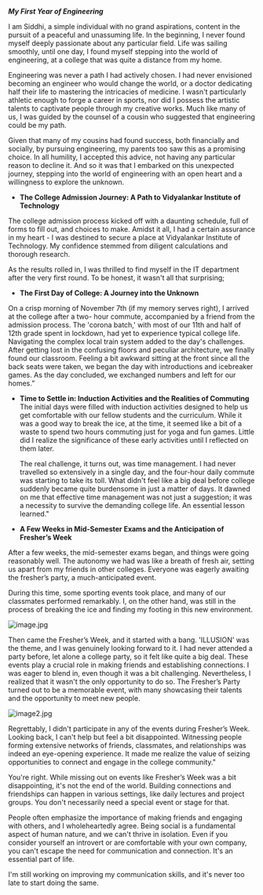 ﻿---
published: true
layout: post
author: Siddhi Shinde
categories:
  - Life
image: assets/images/cp.jpg
featured: true
---
***My First Year of Engineering*** 

I am Siddhi, a simple individual with no grand aspirations, content in the pursuit of a peaceful and unassuming life. In the beginning, I never found myself deeply passionate about any particular field. Life was sailing smoothly, until one day, I found myself stepping into the world of engineering, at a college that was quite a distance from my home. 

Engineering was never a path I had actively chosen. I had never envisioned becoming an engineer who would change the world, or a doctor dedicating half their life to mastering the intricacies of medicine. I wasn't particularly athletic enough to forge a career in sports, nor did I possess the artistic talents to captivate people through my creative works. Much like many of us, I was guided by the counsel of a cousin who suggested that engineering could be my path. 

Given that many of my cousins had found success, both financially and socially, by pursuing engineering, my parents too saw this as a promising choice. In all humility, I accepted this advice, not having any particular reason to decline it. And so it was that I embarked on this unexpected journey, stepping into the world of engineering with an open heart and a willingness to explore the unknown. 

- **The College Admission Journey: A Path to Vidyalankar Institute of Technology** 

The college admission process kicked off with a daunting schedule, full of forms to fill out, and choices to make. Amidst it all, I had a certain assurance in my heart - I was destined to secure a place at Vidyalankar Institute of Technology. My confidence stemmed from diligent calculations and thorough research. 

As the results rolled in, I was thrilled to find myself in the IT department after the very first round. To be honest, it wasn't all that surprising;  

- **The First Day of College: A Journey into the Unknown** 

On a crisp morning of November 7th (if my memory serves right), I arrived at the college after a two- hour commute, accompanied by a friend from the admission process. The 'corona batch,' with most of our 11th and half of 12th grade spent in lockdown, had yet to experience typical college life. Navigating the complex local train system added to the day's challenges. After getting lost in the confusing floors and peculiar architecture, we finally found our classroom. Feeling a bit awkward sitting at the front since all the back seats were taken, we began the day with introductions and icebreaker games. As the day concluded, we exchanged numbers and left for our homes.” 

- **Time to Settle in: Induction Activities and the Realities of Commuting** The initial days were filled with induction activities designed to help us get comfortable with our fellow students and the curriculum. While it was a good way to break the ice, at the time, it seemed like a bit of a waste to spend two hours commuting just for yoga and fun games. Little did I realize the significance of these early activities until I reflected on them later. 

  The real challenge, it turns out, was time management. I had never travelled so extensively in a single day, and the four-hour daily commute was starting to take its toll. What didn't feel like a big deal before college suddenly became quite burdensome in just a matter of days. It dawned on me that effective time management was not just a suggestion; it was a necessity to survive the demanding college life. An essential lesson learned." 

- **A Few Weeks in Mid-Semester Exams and the Anticipation of Fresher’s Week**

After a few weeks, the mid-semester exams began, and things were going reasonably well. The autonomy we had was like a breath of fresh air, setting us apart from my friends in other colleges. Everyone was eagerly awaiting the fresher’s party, a much-anticipated event.  

During this time, some sporting events took place, and many of our classmates performed remarkably. I, on the other hand, was still in the process of breaking the ice and finding my footing in this new environment. 

![image.jpg]({{site.baseurl}}/assets/images/Aspose.Words.f3b310a3-abdc-4a1e-aff4-41702a10ea26.001.jpeg)

Then came the Fresher’s Week, and it started with a bang. 'ILLUSION' was the theme, and I was genuinely looking forward to it. I had never attended a party before, let alone a college party, so it felt like quite a big deal. These events play a crucial role in making friends and establishing connections. I was eager to blend in, even though it was a bit challenging. Nevertheless, I realized that it wasn't the only opportunity to do so. The Fresher’s Party turned out to be a memorable event, with many showcasing their talents and the opportunity to meet new people. 

![image2.jpg]({{site.baseurl}}/assets/images/Aspose.Words.f3b310a3-abdc-4a1e-aff4-41702a10ea26.002.png)

Regrettably, I didn't participate in any of the events during Fresher’s Week. Looking back, I can't help but feel a bit disappointed. Witnessing people forming extensive networks of friends, classmates, and relationships was indeed an eye-opening experience. It made me realize the value of seizing opportunities to connect and engage in the college community." 

You're right. While missing out on events like Fresher’s Week was a bit disappointing, it's not the end of the world. Building connections and friendships can happen in various settings, like daily lectures and project groups. You don't necessarily need a special event or stage for that. 

People often emphasize the importance of making friends and engaging with others, and I wholeheartedly agree. Being social is a fundamental aspect of human nature, and we can't thrive in isolation. Even if you consider yourself an introvert or are comfortable with your own company, you can't escape the need for communication and connection. It's an essential part of life. 

I'm still working on improving my communication skills, and it's never too late to start doing the same.  
